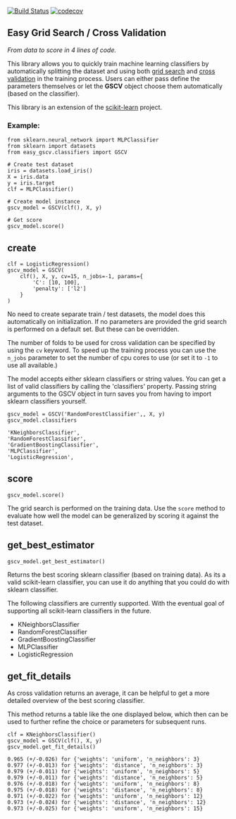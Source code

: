 [![Build Status](https://travis-ci.org/Jasper-Koops/easy-gscv.svg?branch=master)](https://travis-ci.org/Jasper-Koops/easy-gscv)
[![codecov](https://codecov.io/gh/Jasper-Koops/easy-gscv/branch/master/graph/badge.svg)](https://codecov.io/gh/Jasper-Koops/easy-gscv)

## Easy Grid Search / Cross Validation

*From data to score in 4 lines of code.*

This library allows you to quickly train machine learning classifiers by
automatically splitting the dataset and using both
[grid search](https://en.wikipedia.org/wiki/Hyperparameter_optimization) and [cross validation](https://en.wikipedia.org/wiki/Cross-validation_(statistics)) in the training process. Users can either pass define the parameters themselves or let the **GSCV** object
choose them automatically (based on the classifier).

This library is an extension of the [scikit-learn](http://scikit-learn.org/stable/index.html) project.


### Example:

```
from sklearn.neural_network import MLPClassifier
from sklearn import datasets
from easy_gscv.classifiers import GSCV

# Create test dataset
iris = datasets.load_iris()
X = iris.data
y = iris.target
clf = MLPClassifier()

# Create model instance
gscv_model = GSCV(clf(), X, y)

# Get score
gscv_model.score()

```


## create

```
clf = LogisticRegression()
gscv_model = GSCV(
    clf(), X, y, cv=15, n_jobs=-1, params={
        'C': [10, 100],
        'penalty': ['l2']
    }
)
```

No need to create separate train / test datasets, the model does this
automatically on initialization.
If no parameters are provided the grid search is performed on a default set.
But these can be overridden.

The number of folds to be used for cross validation can be specified
by using the `cv` keyword.
To speed up the training process you can use the `n_jobs` parameter to
set the number of cpu cores to use (or set it to `-1` to use all available.)

The model accepts either sklearn classifiers or string values.
You can get a list of valid classifiers by calling the 'classifiers' property. Passing string arguments to the GSCV object in turn saves
you from having to import sklearn classifiers yourself.

```
gscv_model = GSCV('RandomForestClassifier',, X, y)
gscv_model.classifiers

'KNeighborsClassifier',
'RandomForestClassifier',
'GradientBoostingClassifier',
'MLPClassifier',
'LogisticRegression',
```


## score

```
gscv_model.score()
```

The grid search is performed on the training data. Use the `score` method to evaluate
how well the model can be generalized by scoring it against the test dataset.


## get_best_estimator

```
gscv_model.get_best_estimator()
```

Returns the best scoring sklearn classifier (based on training data).
As its a valid scikit-learn classifier, you can use it do anything that
you could do with sklearn classifier.

The following classifiers are currently supported. With the eventual goal of
supporting all scikit-learn classifiers in the future.

* KNeighborsClassifier
* RandomForestClassifier
* GradientBoostingClassifier
* MLPClassifier
* LogisticRegression


## get_fit_details

As cross validation returns an average, it can be helpful to
get a more detailed overview of the best scoring classifier.

This method returns a table like the one displayed below, which
then can be used to further refine the choice or parameters for
subsequent runs.

```
clf = KNeighborsClassifier()
gscv_model = GSCV(clf(), X, y)
gscv_model.get_fit_details()

0.965 (+/-0.026) for {'weights': 'uniform', 'n_neighbors': 3}
0.977 (+/-0.013) for {'weights': 'distance', 'n_neighbors': 3}
0.979 (+/-0.011) for {'weights': 'uniform', 'n_neighbors': 5}
0.979 (+/-0.011) for {'weights': 'distance', 'n_neighbors': 5}
0.976 (+/-0.018) for {'weights': 'uniform', 'n_neighbors': 8}
0.975 (+/-0.018) for {'weights': 'distance', 'n_neighbors': 8}
0.971 (+/-0.022) for {'weights': 'uniform', 'n_neighbors': 12}
0.973 (+/-0.024) for {'weights': 'distance', 'n_neighbors': 12}
0.973 (+/-0.025) for {'weights': 'uniform', 'n_neighbors': 15}

```

